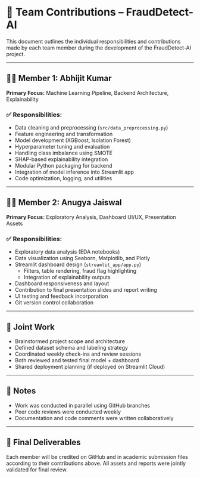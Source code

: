 # 👥 Team Contributions – FraudDetect-AI

This document outlines the individual responsibilities and contributions made by each team member during the development of the FraudDetect-AI project.

---

## 🧑‍💻 Member 1: Abhijit Kumar

**Primary Focus:** Machine Learning Pipeline, Backend Architecture, Explainability

### ✅ Responsibilities:
- Data cleaning and preprocessing (`src/data_preprocessing.py`)
- Feature engineering and transformation
- Model development (XGBoost, Isolation Forest)
- Hyperparameter tuning and evaluation
- Handling class imbalance using SMOTE
- SHAP-based explainability integration
- Modular Python packaging for backend
- Integration of model inference into Streamlit app
- Code optimization, logging, and utilities

---

## 🧑‍💻 Member 2: Anugya Jaiswal

**Primary Focus:** Exploratory Analysis, Dashboard UI/UX, Presentation Assets

### ✅ Responsibilities:
- Exploratory data analysis (EDA notebooks)
- Data visualization using Seaborn, Matplotlib, and Plotly
- Streamlit dashboard design (`streamlit_app/app.py`)
  - Filters, table rendering, fraud flag highlighting
  - Integration of explainability outputs
- Dashboard responsiveness and layout
- Contribution to final presentation slides and report writing
- UI testing and feedback incorporation
- Git version control collaboration

---

## 🤝 Joint Work

- Brainstormed project scope and architecture
- Defined dataset schema and labeling strategy
- Coordinated weekly check-ins and review sessions
- Both reviewed and tested final model + dashboard
- Shared deployment planning (if deployed on Streamlit Cloud)

---

## 📌 Notes

- Work was conducted in parallel using GitHub branches
- Peer code reviews were conducted weekly
- Documentation and code comments were written collaboratively

---

## 🏁 Final Deliverables

Each member will be credited on GitHub and in academic submission files according to their contributions above. All assets and reports were jointly validated for final review.


